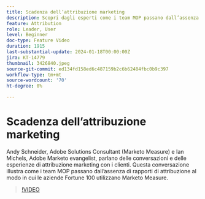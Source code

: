 ```yaml
---
title: Scadenza dell’attribuzione marketing
description: Scopri dagli esperti come i team MOP passano dall’assenza di rapporti di attribuzione a come le aziende Fortune 100 utilizzano Marketo Measure.
feature: Attribution
role: Leader, User
level: Beginner
doc-type: Feature Video
duration: 1915
last-substantial-update: 2024-01-18T00:00:00Z
jira: KT-14779
thumbnail: 3426840.jpeg
source-git-commit: ed134fd158ed6c487159b2c6b62484fbc0b9c397
workflow-type: tm+mt
source-wordcount: '70'
ht-degree: 0%

---
```



# Scadenza dell’attribuzione marketing

Andy Schneider, Adobe Solutions Consultant (Marketo Measure) e Ian Michels, Adobe Marketo evangelist, parlano delle conversazioni e delle esperienze di attribuzione marketing con i clienti. Questa conversazione illustra come i team MOP passano dall’assenza di rapporti di attribuzione al modo in cui le aziende Fortune 100 utilizzano Marketo Measure.

>[!VIDEO](https://video.tv.adobe.com/v/3426840/?learn=on)

